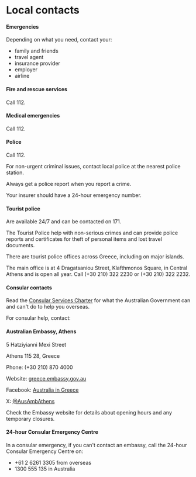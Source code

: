 # Local contacts

#### Emergencies

Depending on what you need, contact your:

* family and friends
* travel agent
* insurance provider
* employer
* airline

#### Fire and rescue services

Call 112.

#### Medical emergencies

Call 112.

#### Police

Call 112.

For non-urgent criminal issues, contact local police at the nearest police station.

Always get a police report when you report a crime.

Your insurer should have a 24-hour emergency number.

#### Tourist police

Are available 24/7 and can be contacted on 171.

The Tourist Police help with non-serious crimes and can provide police reports and certificates for theft of personal items and lost travel documents.

There are tourist police offices across Greece, including on major islands.

The main office is at 4 Dragatsaniou Street, Klafthmonos Square, in Central Athens and is open all year. Call (+30 210) 322 2230 or (+30 210) 322 2232.

#### Consular contacts

Read the [Consular Services Charter](/node/46) for what the Australian Government can and can't do to help you overseas.

For consular help, contact:

#### Australian Embassy, Athens

5 Hatziyianni Mexi Street

Athens 115 28, Greece

Phone: (+30 210) 870 4000

Website: [greece.embassy.gov.au](http://www.greece.embassy.gov.au/)

Facebook: [Australia in Greece](https://www.facebook.com/AustraliaInGreece/)

X: [@AusAmbAthens](https://twitter.com/AusAmbAthens/)

Check the Embassy website for details about opening hours and any temporary closures.

#### 24-hour Consular Emergency Centre

In a consular emergency, if you can't contact an embassy, call the 24-hour Consular Emergency Centre on:

* +61 2 6261 3305 from overseas
* 1300 555 135 in Australia